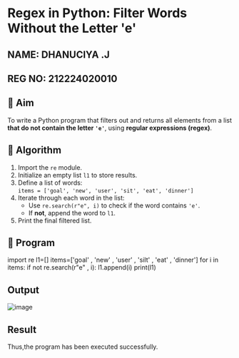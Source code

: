 # Regex in Python: Filter Words Without the Letter 'e'
NAME: DHANUCIYA .J 
---
REG NO: 212224020010
---
## 🎯 Aim
To write a Python program that filters out and returns all elements from a list **that do not contain the letter `'e'`**, using **regular expressions (regex)**.

## 🧠 Algorithm
1. Import the `re` module.
2. Initialize an empty list `l1` to store results.
3. Define a list of words:  
   `items = ['goal', 'new', 'user', 'sit', 'eat', 'dinner']`
4. Iterate through each word in the list:
   - Use `re.search(r"e", i)` to check if the word contains `'e'`.
   - If **not**, append the word to `l1`.
5. Print the final filtered list.

## 🧾 Program
import re
l1=[]
items=['goal' , 'new' , 'user' , 'silt' , 'eat' , 'dinner']
for i in items:
    if not re.search(r"e" , i):
        l1.append(i)
print(l1)
    
## Output
![image](https://github.com/user-attachments/assets/237d7fc2-dfbf-4364-9e1e-4fdb6cbae77d)

## Result
Thus,the program has been executed successfully.
